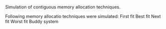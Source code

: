 Simulation of contiguous memory allocation techniques.

Following memory allocatio techniques were simulated:
First  fit 
Best fit
Next fit
Worst fit
Buddy system
